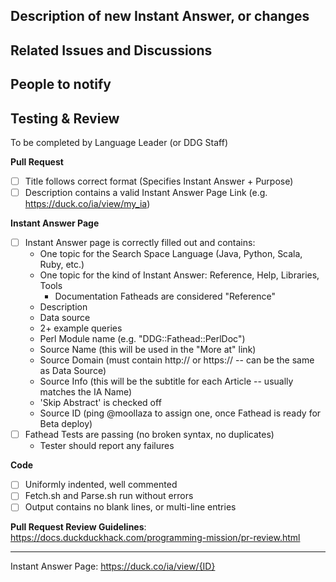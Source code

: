 <!-- Use the appropriate format for your Pull Request title:

    For a Bug Fix:
    {IA Name}: {Description of change}

    For a New Instant Answer:
    New {IA Name} Fathead

    For anything else:
    {Tests/Docs/Other}: {Short Description} -->


## Description of new Instant Answer, or changes
<!-- What does this new Instant Answer do? What changes does this PR introduce? -->


## Related Issues and Discussions
<!--  Link related issues here to automatically close them when PR is merged
      E.g. "Fixes #1234" -->


## People to notify
<!-- Please @mention any relevant people/organizations here: -->

## Testing & Review
To be completed by Language Leader (or DDG Staff)

**Pull Request**
- [ ] Title follows correct format (Specifies Instant Answer + Purpose)
- [ ] Description contains a valid Instant Answer Page Link (e.g. https://duck.co/ia/view/my_ia)

**Instant Answer Page**
- [ ] Instant Answer page is correctly filled out and contains:
    - One topic for the Search Space Language (Java, Python, Scala, Ruby, etc.)
    - One topic for the kind of Instant Answer: Reference, Help, Libraries, Tools
        - Documentation Fatheads are considered "Reference"
    - Description
    - Data source
    - 2+ example queries
    - Perl Module name (e.g. "DDG::Fathead::PerlDoc")
    - Source Name (this will be used in the "More at" link)
    - Source Domain (must contain http:// or https:// -- can be the same as Data Source)
    - Source Info (this will be the subtitle for each Article -- usually matches the IA Name)
    - 'Skip Abstract' is checked off
    - Source ID (ping @moollaza to assign one, once Fathead is ready for Beta deploy)
- [ ] Fathead Tests are passing (no broken syntax, no duplicates)
    - Tester should report any failures

**Code**
- [ ] Uniformly indented, well commented
- [ ] Fetch.sh and Parse.sh run without errors
- [ ] Output contains no blank lines, or multi-line entries

**Pull Request Review Guidelines**: https://docs.duckduckhack.com/programming-mission/pr-review.html

<!-- DO NOT REMOVE -->
---

<!-- The Instant Answer ID can be found by clicking the `?` icon beside the Instant Answer result on DuckDuckGo.com -->
Instant Answer Page: https://duck.co/ia/view/{ID}
<!-- FILL THIS IN:                           ^^^^ -->
